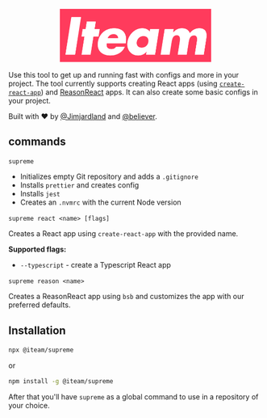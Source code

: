 <div align="center">
  <p>
    <img alt="Iteam Supreme" src="docs/iteam-supreme.png" width="300" />
  </p>
</div>

Use this tool to get up and running fast with configs and more in your project.
The tool currently supports creating React apps (using [`create-react-app`](https://facebook.github.io/create-react-app)) and [ReasonReact](https://reasonml.github.io/reason-react/) apps. It can also create some basic configs in your project.

Built with ❤️ by [@Jimjardland](https://github.com/Jimjardland) and [@believer](https://github.com/believer).

## commands

`supreme`

- Initializes empty Git repository and adds a `.gitignore`
- Installs `prettier` and creates config
- Installs `jest`
- Creates an `.nvmrc` with the current Node version

`supreme react <name> [flags]`

Creates a React app using `create-react-app` with the provided name.

**Supported flags:**

- `--typescript` - create a Typescript React app

`supreme reason <name>`

Creates a ReasonReact app using `bsb` and customizes the app with our preferred
defaults.

## Installation

```bash
npx @iteam/supreme
```

or

```bash
npm install -g @iteam/supreme
```

After that you'll have `supreme` as a global command to use in a repository of your choice.
